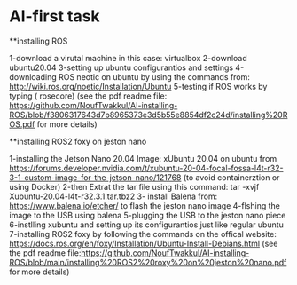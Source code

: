 # AI-first task


**installing ROS

1-download a virutal machine in this case: virtualbox
2-download ubuntu20.04
3-setting up ubuntu configurantios and settings
4-downloading ROS neotic on ubuntu by using the commands from: http://wiki.ros.org/noetic/Installation/Ubuntu
5-testing if ROS works by typing ( rosecore)
(see the pdf readme file: https://github.com/NoufTwakkul/AI-installing-ROS/blob/f3806317643d7b8965373e3d5b55e8854df2c24d/installing%20ROS.pdf for more details)

**installing ROS2 foxy on jeston nano

1-installing the Jetson Nano 20.04 Image: xUbuntu 20.04 on ubuntu from https://forums.developer.nvidia.com/t/xubuntu-20-04-focal-fossa-l4t-r32-3-1-custom-image-for-the-jetson-nano/121768 (to avoid containerztion or using Docker)
2-then Extrat the tar file using this command: tar -xvjf Xubuntu-20.04-l4t-r32.3.1.tar.tbz2
3- install Balena from: https://www.balena.io/etcher/ to flash the jeston nano image
4-flshing the image to the USB using balena
5-plugging the USB to the jeston nano piece 
6-instlling xubuntu and setting up its configurantios just like regular ubuntu 
7-installing ROS2 foxy by following the commands on  the offical website: https://docs.ros.org/en/foxy/Installation/Ubuntu-Install-Debians.html
(see the pdf readme file:https://github.com/NoufTwakkul/AI-installing-ROS/blob/main/installing%20ROS2%20roxy%20on%20jeston%20nano.pdf for more details)
